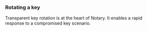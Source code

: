 ### Rotating a key

Transparent key rotation is at the heart of Notary. It enables a rapid response to a compromised key scenario.
